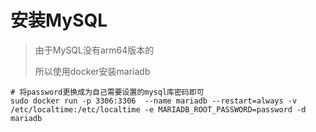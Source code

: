 # 安装MySQL

> 由于MySQL没有arm64版本的
>
> 所以使用docker安装mariadb

```shell
# 将password更换成为自己需要设置的mysql库密码即可
sudo docker run -p 3306:3306  --name mariadb --restart=always -v /etc/localtime:/etc/localtime -e MARIADB_ROOT_PASSWORD=password -d mariadb
```



